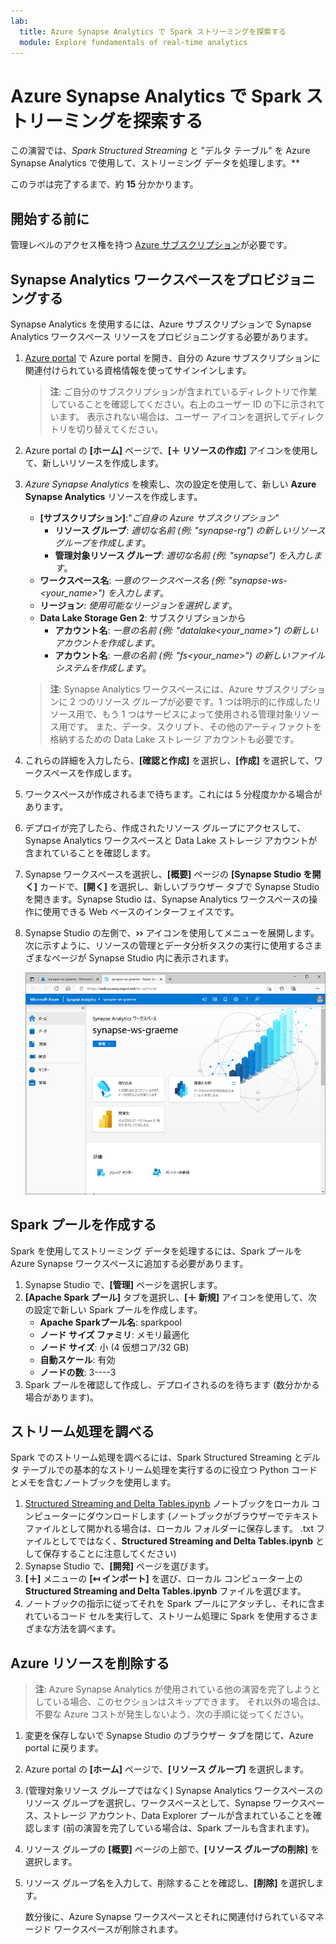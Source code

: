 ```yaml
---
lab:
  title: Azure Synapse Analytics で Spark ストリーミングを探索する
  module: Explore fundamentals of real-time analytics
---
```


# Azure Synapse Analytics で Spark ストリーミングを探索する

この演習では、*Spark Structured Streaming* と "デルタ テーブル" を Azure Synapse Analytics で使用して、ストリーミング データを処理します。**

このラボは完了するまで、約 **15** 分かかります。

## 開始する前に

管理レベルのアクセス権を持つ [Azure サブスクリプション](https://azure.microsoft.com/free)が必要です。

## Synapse Analytics ワークスペースをプロビジョニングする

Synapse Analytics を使用するには、Azure サブスクリプションで Synapse Analytics ワークスペース リソースをプロビジョニングする必要があります。

1. [Azure portal](https://portal.azure.com?azure-portal=true) で Azure portal を開き、自分の Azure サブスクリプションに関連付けられている資格情報を使ってサインインします。

    > **注**: ご自分のサブスクリプションが含まれているディレクトリで作業していることを確認してください。右上のユーザー ID の下に示されています。 表示されない場合は、ユーザー アイコンを選択してディレクトリを切り替えてください。

2. Azure portal の **[ホーム]** ページで、**[&#65291; リソースの作成]** アイコンを使用して、新しいリソースを作成します。
3. *Azure Synapse Analytics* を検索し、次の設定を使用して、新しい **Azure Synapse Analytics** リソースを作成します。
    - **[サブスクリプション]**:"*ご自身の Azure サブスクリプション*"
        - **リソース グループ**: *適切な名前 (例: "synapse-rg") の新しいリソース グループを作成します*。
        - **管理対象リソース グループ**: *適切な名前 (例: "synapse") を入力します*。
    - **ワークスペース名**: *一意のワークスペース名 (例: "synapse-ws-<your_name>") を入力します*。
    - **リージョン**: *使用可能なリージョンを選択します*。
    - **Data Lake Storage Gen 2**: サブスクリプションから
        - **アカウント名**: *一意の名前 (例: "datalake<your_name>") の新しいアカウントを作成します*。
        - **アカウント名**: *一意の名前 (例: "fs<your_name>") の新しいファイル システムを作成します*。

    > **注**: Synapse Analytics ワークスペースには、Azure サブスクリプションに 2 つのリソース グループが必要です。1 つは明示的に作成したリソース用で、もう 1 つはサービスによって使用される管理対象リソース用です。 また、データ、スクリプト、その他のアーティファクトを格納するための Data Lake ストレージ アカウントも必要です。

4. これらの詳細を入力したら、**[確認と作成]** を選択し、**[作成]** を選択して、ワークスペースを作成します。
5. ワークスペースが作成されるまで待ちます。これには 5 分程度かかる場合があります。
6. デプロイが完了したら、作成されたリソース グループにアクセスして、Synapse Analytics ワークスペースと Data Lake ストレージ アカウントが含まれていることを確認します。
7. Synapse ワークスペースを選択し、**[概要]** ページの **[Synapse Studio を開く]** カードで、**[開く]** を選択し、新しいブラウザー タブで Synapse Studio を開きます。Synapse Studio は、Synapse Analytics ワークスペースの操作に使用できる Web ベースのインターフェイスです。
8. Synapse Studio の左側で、**&rsaquo;&rsaquo;** アイコンを使用してメニューを展開します。次に示すように、リソースの管理とデータ分析タスクの実行に使用するさまざまなページが Synapse Studio 内に表示されます。

    ![Synapse Studio](images/synapse-studio.png)

## Spark プールを作成する

Spark を使用してストリーミング データを処理するには、Spark プールを Azure Synapse ワークスペースに追加する必要があります。

1. Synapse Studio で、**[管理]** ページを選択します。
2. **[Apache Spark プール]** タブを選択し、**[&#65291; 新規]** アイコンを使用して、次の設定で新しい Spark プールを作成します。
    - **Apache Sparkプール名**: sparkpool
    - **ノード サイズ ファミリ**: メモリ最適化
    - **ノード サイズ**: 小 (4 仮想コア/32 GB)
    - **自動スケール**: 有効
    - **ノードの数**: 3----3
3. Spark プールを確認して作成し、デプロイされるのを待ちます (数分かかる場合があります)。

## ストリーム処理を調べる

Spark でのストリーム処理を調べるには、Spark Structured Streaming とデルタ テーブルでの基本的なストリーム処理を実行するのに役立つ Python コードとメモを含むノートブックを使用します。

1. [Structured Streaming and Delta Tables.ipynb](https://github.com/MicrosoftLearning/DP-900T00A-Azure-Data-Fundamentals/raw/master/streaming/Spark%20Structured%20Streaming%20and%20Delta%20Tables.ipynb) ノートブックをローカル コンピューターにダウンロードします (ノートブックがブラウザーでテキスト ファイルとして開かれる場合は、ローカル フォルダーに保存します。 .txt ファイルとしてではなく、**Structured Streaming and Delta Tables.ipynb** として保存することに注意してください)
2. Synapse Studio で、**[開発]** ページを選びます。
3. **[&#65291;]** メニューの **[&#8612; インポート]** を選び、ローカル コンピューター上の **Structured Streaming and Delta Tables.ipynb** ファイルを選びます。
4. ノートブックの指示に従ってそれを Spark プールにアタッチし、それに含まれているコード セルを実行して、ストリーム処理に Spark を使用するさまざまな方法を調べます。

## Azure リソースを削除する

> **注**: Azure Synapse Analytics が使用されている他の演習を完了しようとしている場合、このセクションはスキップできます。 それ以外の場合は、不要な Azure コストが発生しないよう、次の手順に従ってください。

1. 変更を保存しないで Synapse Studio のブラウザー タブを閉じて、Azure portal に戻ります。
1. Azure portal の **[ホーム]** ページで、**[リソース グループ]** を選択します。
1. (管理対象リソース グループではなく) Synapse Analytics ワークスペースのリソース グループを選択し、ワークスペースとして、Synapse ワークスペース、ストレージ アカウント、Data Explorer プールが含まれていることを確認します (前の演習を完了している場合は、Spark プールも含まれます)。
1. リソース グループの **[概要]** ページの上部で、**[リソース グループの削除]** を選択します。
1. リソース グループ名を入力して、削除することを確認し、**[削除]** を選択します。

    数分後に、Azure Synapse ワークスペースとそれに関連付けられているマネージド ワークスペースが削除されます。
